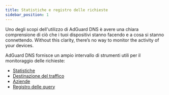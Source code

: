 ```yaml
---
title: Statistiche e registro delle richieste
sidebar_position: 1
---
```


Uno degli scopi dell'utilizzo di AdGuard DNS è avere una chiara comprensione di ciò che i tuoi dispositivi stanno facendo e a cosa si stanno connettendo. Without this clarity, there’s no way to monitor the activity of your devices.

AdGuard DNS fornisce un ampio intervallo di strumenti utili per il monitoraggio delle richieste:

- [Statistiche](/private-dns/statistics-and-log/statistics.md)
- [Destinazione del traffico](/private-dns/statistics-and-log/traffic-destination.md)
- [Aziende](/private-dns/statistics-and-log/companies.md)
- [Registro delle query](/private-dns/statistics-and-log/query-log.md)
